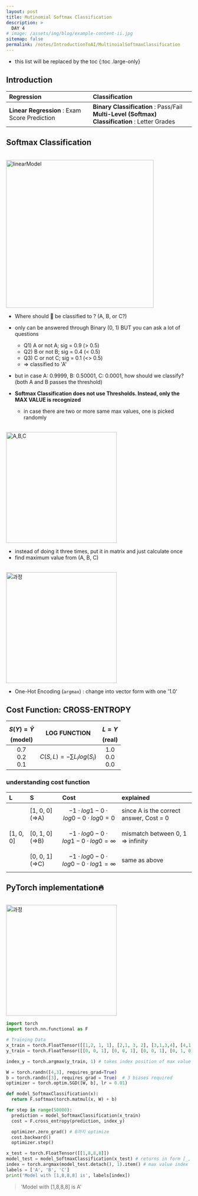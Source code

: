 ```yaml
---
layout: post
title: Mutinomial Softmax Classification
description: >
  DAY 4
# image: /assets/img/blog/example-content-ii.jpg
sitemap: false
permalink: /notes/IntroductionToAI/MultinoialSoftmaxClassification
---
```


* this list will be replaced by the toc
{:toc .large-only}


## Introduction

|Regression | Classification |
|:----------|:---------------|
| **Linear Regression** :  Exam Score Prediction  |  **Binary Classification** :  Pass/Fail<br/>**Multi-Level (Softmax) Classification** : Letter Grades  |

## Softmax Classification

<br/><img src="../ArtificialIntelligence/IntroductionToAI/assets/6-new.png" alt="linearModel" style="height: 400px; width: auto;"/>
- Where should 🌟 be classified to ? (A, B, or C?)
- only can be answered through Binary (0, 1) BUT you can ask a lot of questions
  - Q1) A or not A;  sig = 0.9 (> 0.5)
  - Q2) B or not B;  sig = 0.4 (< 0.5)
  - Q3) C or not C;  sig = 0.1 (<> 0.5)
  - => classified to 'A' 

- but in case A: 0.9999, B: 0.50001, C: 0.0001, how should we classify? (both A and B passes the threshold)

- **Softmax Classification does not use Thresholds. Instead, only the MAX VALUE is recognized**
  - in case there are two or more same max values, one is picked randomly

<br/><img src="../ArtificialIntelligence/IntroductionToAI/assets/6-ornot.png" alt="A,B,C" style="height: 300px; width: auto;"/>

- instead of doing it three times, put it in matrix and just calculate once 
- find maximum value from (A, B, C)

<br/><img src="../ArtificialIntelligence/IntroductionToAI/assets/6-hotencoding.png" alt="과정" style="height: 300px; width: auto;"/>

- One-Hot Encoding (```argmax```) : change into vector form with one '1.0' 

## Cost Function: CROSS-ENTROPY

| $$S(Y) = \bar Y$$ (model)| **LOG FUNCTION** | $$L=Y$$ (real) |
|:-----:|:-----:|:------:|
|0.7 <br/> 0.2 <br/> 0.1 | $$C(S, L) = - \sum L_i log(S_i)$$ | 1.0 <br/> 0.0 <br/> 0.0 |

### understanding cost function

|L |S|Cost | explained |
|:----|:----|:----|:----|
|          | [1, 0, 0] (=>A) | $$-1 \cdot log1 - 0 \cdot log0 - 0 \cdot log0 = 0 $$| since A is the correct answer, Cost = 0 |
|[1, 0, 0] | [0, 1, 0] (=>B) | $$-1 \cdot log0 - 0 \cdot log1 - 0 \cdot log0 = \infty $$| mismatch between 0, 1 => infinity |
|          | [0, 0, 1] (=>C) | $$-1 \cdot log0 - 0 \cdot log0 - 0 \cdot log1 = \infty $$| same as above|


## PyTorch implementation🔥

<br/><img src="../ArtificialIntelligence/IntroductionToAI/assets/6-vectorrep.png" alt="과정" style="height: 300px; width: auto;"/>


```py
import torch
import torch.nn.functional as F

# Training Data
x_train = torch.FloatTensor([[1,2, 1, 1], [2,1, 3, 2], [3,1,3,4], [4,1, 5, 5], [1,7,5,5], [1,2,5,6], [1,6,6,6], [1,7,7,7]])
y_train = torch.FloatTensor([[0, 0, 1], [0, 0, 1], [0, 0, 1], [0, 1, 0], [0, 1, 0], [0, 1, 0], [1, 0, 0], [1, 0, 0]] )

index_y = torch.argmax(y_train, 1) # takes index position of max value (ex: [0,0,1] => index_y = 2)

W = torch.randn([4,3], requires_grad=True) 
b = torch.randn([3], requires_grad = True)  # 3 biases required
optimizer = torch.optim.SGD([W, b], lr = 0.01) 

def model_SoftmaxClassification(x):
  return F.softmax(torch.matmul(x, W) + b)

for step in range(50000):
  prediction = model_SoftmaxClassification(x_train)
  cost = F.cross_entropy(prediction, index_y)

  optimizer.zero_grad() # 0까지 optimize
  cost.backward()       
  optimizer.step()

x_test = torch.FloatTensor([[1,8,8,8]]) 
model_test = model_SoftmaxClassification(x_test) # returns in form [_, _, _] 
index = torch.argmax(model_test.detach(), 1).item() # max value index 
labels = ['A', 'B', 'C']
print('Model with [1,8,8,8] is', labels[index])
```

> 'Model with [1,8,8,8] is A'
